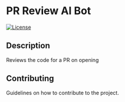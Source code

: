 # PR Review AI Bot

[![License](https://img.shields.io/badge/license-MIT-blue.svg)](LICENSE)

## Description

Reviews the code for a PR on opening


## Contributing

Guidelines on how to contribute to the project.
